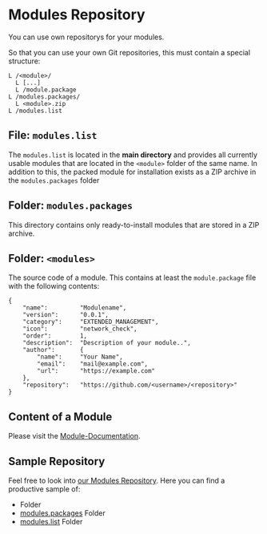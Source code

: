 # Modules Repository
You can use own repositorys for your modules.

So that you can use your own Git repositories, this must contain a special structure:
```
L /<module>/
  L [...]
  L /module.package
L /modules.packages/
  L <module>.zip
L /modules.list
```

## File: `modules.list`
The `modules.list` is located in the **main directory** and provides all currently usable modules that are located in the `<module>` folder of the same name. In addition to this, the packed module for installation exists as a ZIP archive in the `modules.packages` folder

## Folder: `modules.packages`
This directory contains only ready-to-install modules that are stored in a ZIP archive.

## Folder: `<modules>`
The source code of a module. This contains at least the `module.package` file with the following contents:
```!json
{
	"name":			"Modulename",
	"version":		"0.0.1",
	"category":		"EXTENDED_MANAGEMENT",
	"icon":			"network_check",
	"order":		1,
	"description":	"Description of your module..",
	"author":		{
		"name":		"Your Name",
		"email":	"mail@example.com",
		"url":		"https://example.com"
	},
	"repository":	"https://github.com/<username>/<repository>"
}
```

## Content of a Module
Please visit the [Module-Documentation](#).

## Sample Repository
Feel free to look into [our Modules Repository](https://github.com/fruithost/Modules). Here you can find a productive sample of:
- [<modules>](https://github.com/fruithost/Modules/tree/master/faq) Folder
- [modules.packages](https://github.com/fruithost/Modules/tree/master/modules.packages) Folder
- [modules.list](https://github.com/fruithost/Modules/blob/master/modules.list) Folder

